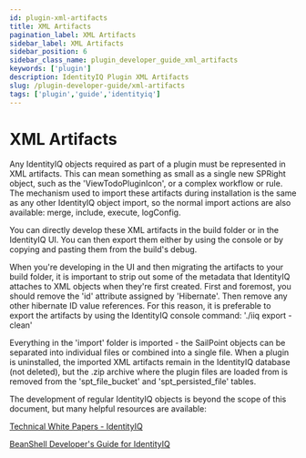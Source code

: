 ```yaml
---
id: plugin-xml-artifacts
title: XML Artifacts
pagination_label: XML Artifacts
sidebar_label: XML Artifacts
sidebar_position: 6
sidebar_class_name: plugin_developer_guide_xml_artifacts
keywords: ['plugin']
description: IdentityIQ Plugin XML Artifacts
slug: /plugin-developer-guide/xml-artifacts
tags: ['plugin','guide','identityiq']
---
```


# XML Artifacts

Any IdentityIQ objects required as part of a plugin must be represented in XML artifacts. This can mean something as small as a single new SPRight object, such as the 'ViewTodoPluginIcon', or a complex workflow or rule. The mechanism used to import these artifacts during installation is the same as any other IdentityIQ object import, so the normal import actions are also available: merge, include, execute, logConfig.

You can directly develop these XML artifacts in the build folder or in the IdentityIQ UI. You can then export them either by using the console or by copying and pasting them from the build's debug. 

When you're developing in the UI and then migrating the artifacts to your build folder, it is important to strip out some of the metadata that IdentityIQ attaches to XML objects when they're first created. First and foremost, you should remove the 'id' attribute assigned by 'Hibernate'. Then remove any other hibernate ID value references. For this reason, it is preferable to export the artifacts by using the IdentityIQ console command: './iiq export -clean'

Everything in the 'import' folder is imported - the SailPoint objects can be separated into individual files or combined into a single file. When a plugin is uninstalled, the imported XML artifacts remain in the IdentityIQ database (not deleted), but the .zip archive where the plugin files are loaded from is removed from the 'spt_file_bucket' and 'spt_persisted_file' tables.

The development of regular IdentityIQ objects is beyond the scope of this document, but many helpful resources are available:

[Technical White Papers - IdentityIQ](https://community.sailpoint.com/space/2068)

[BeanShell Developer's Guide for IdentityIQ](https://community.sailpoint.com/docs/DOC-3375)